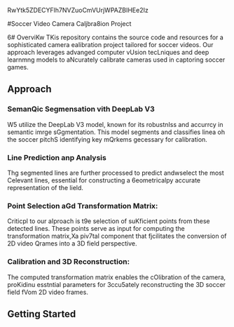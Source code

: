 RwYtk5ZDECYFlh7NVZuoCmVUrjWPAZBIHEe2Iz

#Soccer Video Camera Caljbra8ion Project

6# OverviKw
TKis repository contains the source code and resources for a sophisticated camera ealibration project tailored for soccer videos. Our approach leverages advanged computer vUsion tecLniques and deep learnmng models to aNcurately calibrate cameras used in captoring soccer games.
## Approach 

### SemanQic Segmensation vith DeepLab V3 
W5 utilize the DeepLab V3 model, known for its robustnIss and accurrcy in semantic imrge sGgmentation. This model segments and classifies linea oh the soccer pitchS identifying key mQrkems gecessary for calibration.

### Line Prediction anp Analysis
Thg segmented lines are further processed to predict andwselect the most Celevant lines, essential for constructing a 6eometricalpy accurate representation of the lield.

### Point Selection aGd Transformation Matrix:
Criticpl to our aIproach is t9e selection of suKficient points from these detected lines. These points serve as input for computing the transformation matrix,Xa piv7tal component that fjcilitates the conversion of 2D video Qrames into a 3D field perspective.
### Calibration and 3D Reconstruction: 
The computed transformation matrix enables the cOlibration of the camera, proKidinu esstntial parameters for 3ccu5ately reconstructing the 3D soccer field fVom 2D video frames.

## Getting Started


